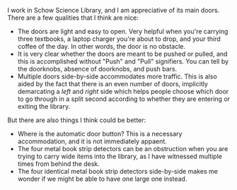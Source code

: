 I work in Schow Science Library, and I am appreciative of its main doors. There are a few qualities that I think are nice:
- The doors are light and easy to open. Very helpful when you're carrying three textbooks, a laptop charger you're about to drop, and your third coffee of the day. In other words, the door is no obstacle.
- It is very clear whether the doors are meant to be pushed or pulled, and this is accomplished without "Push" and "Pull" signifiers. You can tell by the doorknobs, absence of doorknobs, and push bars.
- Multiple doors side-by-side accommodates more traffic. This is also aided by the fact that there is an even number of doors, implicitly demarcating a *left* and *right* side which helps people choose which door to go through in a split second according to whether they are entering or exiting the library.

But there are also things I think could be better:
- Where is the automatic door button? This is a necessary accommodation, and it is not immediately appaent.
- The four metal book strip detectors can be an obstruction when you are trying to carry wide items into the library, as I have witnessed multiple times from behind the desk.
- The four identical metal book strip detectors side-by-side makes me wonder if we might be able to have one large one instead.
